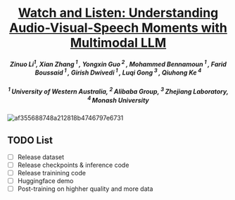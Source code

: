 <h1 align="center"> <a href="https://arxiv.org/pdf/2505.18110">Watch and Listen: Understanding Audio-Visual-Speech Moments with Multimodal LLM</a></h1>
<h5 align="center"> Zinuo Li<sup>1</sup>, Xian Zhang<sup> 1 </sup>, Yongxin Guo<sup> 2 </sup>, Mohammed Bennamoun<sup> 1 </sup>, Farid Boussaid<sup> 1 </sup>, Girish Dwivedi<sup> 1 </sup>, Luqi Gong<sup> 3 </sup>, Qiuhong Ke<sup> 4 </sup> </h5>
<h5 align="center">  <sup> 1 </sup>University of Western Australia, <sup> 2 </sup>Alibaba Group, <sup> 3 </sup>Zhejiang Laboratory, <sup> 4 </sup>Monash University </h5>

![af355688748a212818b4746797e6731](https://github.com/user-attachments/assets/fbc89818-b878-4efe-b72c-959f35db169e)

## TODO List
- [ ] Release dataset
- [ ] Release checkpoints & inference code
- [ ] Release trainining code
- [ ] Huggingface demo
- [ ] Post-training on highher quality and more data
